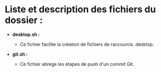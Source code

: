 # Liste et description des fichiers du dossier :

- **desktop.sh :**
	- Ce fichier facilite la création de fichiers de raccourcis .desktop.

- **git.sh :**
	- Ce fichier abrège les étapes de push d'un commit Git.
